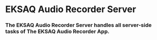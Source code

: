 # EKSAQ Audio Recorder Server

### The EKSAQ Audio Recorder Server handles all server-side tasks of The EKSAQ Audio Recorder App.
